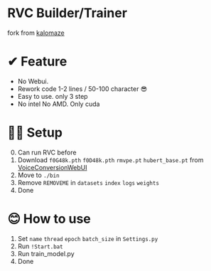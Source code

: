 # RVC Builder/Trainer

fork from [kalomaze](https://github.com/kalomaze/Mangio-Kalo-Tweaks)

# ✔ Feature
- No Webui.
- Rework code 1-2 lines / 50-100 character 😎
- Easy to use. only 3 step
- No intel No AMD. Only cuda

# 🐱‍👤 Setup

0. Can run RVC before
1. Download `f0G48k.pth` `f0D48k.pth` `rmvpe.pt` `hubert_base.pt` from [VoiceConversionWebUI](https://huggingface.co/lj1995/VoiceConversionWebUI/tree/main)
2. Move to `./bin`
3. Remove `REMOVEME` in `datasets` `index` `logs` `weights`
4. Done

# 😊 How to use

1. Set `name` `thread` `epoch` `batch_size` in `Settings.py`
2. Run `!Start.bat`
3. Run train_model.py
4. Done
